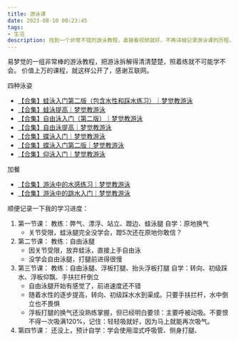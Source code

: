 ```yaml
---
title: 游泳课
date: 2023-08-10 00:23:45
tags:
- 生活
description: 找到一个非常不错的游泳教程，直接看视频就好，不再详细记录游泳课的历程，大致记录下进度就好。
---
```


易梦觉的一组非常棒的游泳教程，把游泳拆解得清清楚楚，照着练就不可能学不会。
价值上万的课程，就这样公开了，感谢互联网。

四种泳姿
- [【合集】蛙泳入门第二版（包含水性和踩水练习）｜梦觉教游泳](https://www.bilibili.com/video/BV1zA411p7TL)
- [【合集】蛙泳提高｜梦觉教游泳](https://www.bilibili.com/video/BV14s411r7tb/)
- [【合集】自由泳入门（第二版）｜梦觉教游泳](https://www.bilibili.com/video/BV1bx411L7sA/)
- [【合集】自由泳提高｜梦觉教游泳](https://www.bilibili.com/video/BV1M5411E7a6/)
- [【合集】蝶泳入门｜梦觉教游泳](https://www.bilibili.com/video/BV1Ux41117y5/)
- [【合集】蝶泳入门第二版｜梦觉教游泳](https://www.bilibili.com/video/BV1qM4y1A7hu/)
- [【合集】仰泳入门｜梦觉教游泳](https://www.bilibili.com/video/BV1Ts411h7r6/)

加餐
- [【合集】游泳中的水感练习｜梦觉教游泳](https://www.bilibili.com/video/BV1Mx411S7Tt/)
- [【合集】游泳中的跳水入门｜梦觉教游泳](https://www.bilibili.com/video/BV1Qx411U7DC/)

顺便记录一下我的学习进度：
1. 第一节课：
    教练：弊气、漂浮、站立、蹬边、蛙泳腿
    自学：原地换气
    - 关节受限，蛙泳腿完全没学会，蹬5次还在原地你敢信？
2. 第二节课：
    教练：自由泳腿
    - 因关节受限，放弃蛙泳，直接上手自由泳
    - 没学会自由泳腿，打腿前进得很慢
3. 第三节课：
    教练：自由泳腿、浮板打腿、抬头浮板打腿
    自学：转向、初级踩水、浮板仰飘、手扶拦杆倒立
    - 自由泳腿开始有感觉了，前进速度还不错
    - 随着水性的逐步提高，转向、初级踩水水到渠成。只要手扶拦杆，水中倒立也不畏惧
    - 浮板打腿的换气还没熟练掌握，但已经明白要领：主要呼被动吸。不要恨不得一次吸满120%，记住：轻轻吸就好，因为马上就能再次吸气。
4. 第四节课：
    还没上，预计自学：学会使用湿式呼吸管、侧身打腿、
